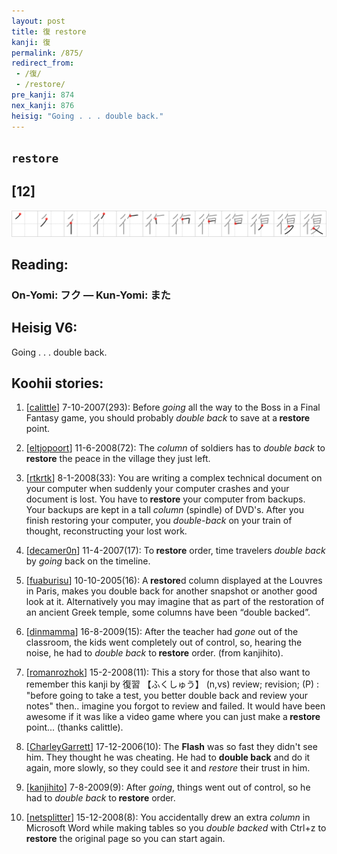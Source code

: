 ```yaml
---
layout: post
title: 復 restore
kanji: 復
permalink: /875/
redirect_from:
 - /復/
 - /restore/
pre_kanji: 874
nex_kanji: 876
heisig: "Going . . . double back."
---
```


## `restore`

## [12]

<div class="stroke"><img src="../images/E5BEA9.png" /></div>

## Reading:

### On-Yomi: フク &mdash; Kun-Yomi: また

## Heisig V6:

Going . . . double back.

## Koohii stories:

1) [<a href="http://kanji.koohii.com/profile/calittle">calittle</a>] 7-10-2007(293): Before <em>going</em> all the way to the Boss in a Final Fantasy game, you should probably <em>double back</em> to save at a<strong> restore</strong> point.

2) [<a href="http://kanji.koohii.com/profile/eltjopoort">eltjopoort</a>] 11-6-2008(72): The <em>column</em> of soldiers has to <em>double back</em> to<strong> restore</strong> the peace in the village they just left.

3) [<a href="http://kanji.koohii.com/profile/rtkrtk">rtkrtk</a>] 8-1-2008(33): You are writing a complex technical document on your computer when suddenly your computer crashes and your document is lost. You have to<strong> restore</strong> your computer from backups. Your backups are kept in a tall <em>column</em> (spindle) of DVD&#039;s. After you finish restoring your computer, you <em>double-back</em> on your train of thought, reconstructing your lost work.

4) [<a href="http://kanji.koohii.com/profile/decamer0n">decamer0n</a>] 11-4-2007(17): To<strong> restore</strong> order, time travelers <em>double back</em> by <em>going</em> back on the timeline.

5) [<a href="http://kanji.koohii.com/profile/fuaburisu">fuaburisu</a>] 10-10-2005(16): A<strong> restore</strong>d column displayed at the Louvres in Paris, makes you double back for another snapshot or another good look at it. Alternatively you may imagine that as part of the restoration of an ancient Greek temple, some columns have been “double backed”.

6) [<a href="http://kanji.koohii.com/profile/dinmamma">dinmamma</a>] 16-8-2009(15): After the teacher had <em>gone</em> out of the classroom, the kids went completely out of control, so, hearing the noise, he had to <em>double back</em> to<strong> restore</strong> order. (from kanjihito).

7) [<a href="http://kanji.koohii.com/profile/romanrozhok">romanrozhok</a>] 15-2-2008(11): This a story for those that also want to remember this kanji by 復習 【ふくしゅう】 (n,vs) review; revision; (P) : &quot;before going to take a test, you better double back and review your notes&quot; then.. imagine you forgot to review and failed. It would have been awesome if it was like a video game where you can just make a<strong> restore</strong> point... (thanks calittle).

8) [<a href="http://kanji.koohii.com/profile/CharleyGarrett">CharleyGarrett</a>] 17-12-2006(10): The <strong>Flash</strong> was so fast they didn&#039;t see him. They thought he was cheating. He had to <strong>double back</strong> and do it again, more slowly, so they could see it and <em>restore</em> their trust in him.

9) [<a href="http://kanji.koohii.com/profile/kanjihito">kanjihito</a>] 7-8-2009(9): After <em>going</em>, things went out of control, so he had to <em>double back</em> to<strong> restore</strong> order.

10) [<a href="http://kanji.koohii.com/profile/netsplitter">netsplitter</a>] 15-12-2008(8): You accidentally drew an extra <em>column</em> in Microsoft Word while making tables so you <em>double backed</em> with Ctrl+z to<strong> restore</strong> the original page so you can start again.
